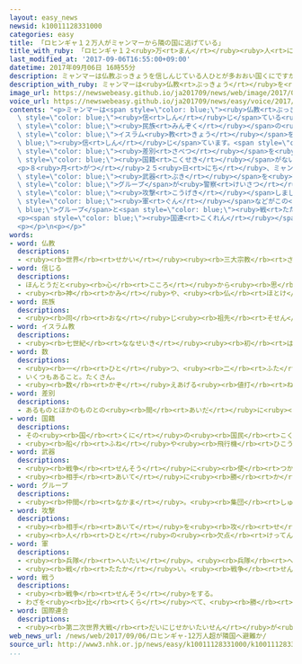 ```yaml
---
layout: easy_news
newsid: k10011128331000
categories: easy
title: 「ロヒンギャ１２万人がミャンマーから隣の国に逃げている」
title_with_ruby: 「ロヒンギャ１２<ruby>万<rt>まん</rt></ruby><ruby>人<rt>にん</rt></ruby>がミャンマーから<ruby>隣<rt>となり</rt></ruby>の<ruby>国<rt>くに</rt></ruby>に<ruby>逃<rt>に</rt></ruby>げている」
last_modified_at: '2017-09-06T16:55:00+09:00'
datetime: 2017年09月06日 16時55分
description: ミャンマーは仏教ぶっきょうを信しんじている人ひとが多おおい国くにですが、ロヒンギャという民族みんぞくの人ひとたちはイスラム教きょうを信しんじています。
description_with_ruby: ミャンマーは<ruby>仏教<rt>ぶっきょう</rt></ruby>を<ruby>信<rt>しん</rt></ruby>じている<ruby>人<rt>ひと</rt></ruby>が<ruby>多<rt>おお</rt></ruby>い<ruby>国<rt>くに</rt></ruby>ですが、ロヒンギャという<ruby>民族<rt>みんぞく</rt></ruby>の<ruby>人<rt>ひと</rt></ruby>たちはイスラム<ruby>教<rt>きょう</rt></ruby>を<ruby>信<rt>しん</rt></ruby>じています。
image_url: https://newswebeasy.github.io/ja201709/news/web/image/2017/09/06/k10011128331000.jpg
voice_url: https://newswebeasy.github.io/ja201709/news/easy/voice/2017/09/06/k10011128331000.mp3
contents: "<p>ミャンマーは<span style=\"color: blue;\"><ruby>仏教<rt>ぶっきょう</rt></ruby></span>を<span\
  \ style=\"color: blue;\"><ruby>信<rt>しん</rt></ruby>じ</span>ている<ruby>人<rt>ひと</rt></ruby>が<ruby>多<rt>おお</rt></ruby>い<ruby>国<rt>くに</rt></ruby>ですが、ロヒンギャという<span\
  \ style=\"color: blue;\"><ruby>民族<rt>みんぞく</rt></ruby></span>の<ruby>人<rt>ひと</rt></ruby>たちは<span\
  \ style=\"color: blue;\">イスラム<ruby>教<rt>きょう</rt></ruby></span>を<span style=\"color:\
  \ blue;\"><ruby>信<rt>しん</rt></ruby>じ</span>ています。<span style=\"color: blue;\"><ruby>数<rt>かず</rt></ruby></span>が<ruby>少<rt>すく</rt></ruby>ないロヒンギャの<ruby>人<rt>ひと</rt></ruby>たちは、<span\
  \ style=\"color: blue;\"><ruby>差別<rt>さべつ</rt></ruby></span>を<ruby>受<rt>う</rt></ruby>けていて、<span\
  \ style=\"color: blue;\"><ruby>国籍<rt>こくせき</rt></ruby></span>がないため<ruby>仕事<rt>しごと</rt></ruby>をすることも<ruby>学校<rt>がっこう</rt></ruby>へ<ruby>行<rt>い</rt></ruby>くこともできません。</p>\n\
  <p>８<ruby>月<rt>がつ</rt></ruby>２５<ruby>日<rt>にち</rt></ruby>、ミャンマーのラカイン<ruby>州<rt>しゅう</rt></ruby>で、<span\
  \ style=\"color: blue;\"><ruby>武器<rt>ぶき</rt></ruby></span>を<ruby>持<rt>も</rt></ruby>ったロヒンギャの<span\
  \ style=\"color: blue;\">グループ</span>が<ruby>警察<rt>けいさつ</rt></ruby>など３０<ruby>以上<rt>いじょう</rt></ruby>の<ruby>場所<rt>ばしょ</rt></ruby>を<span\
  \ style=\"color: blue;\"><ruby>攻撃<rt>こうげき</rt></ruby></span>しました。このため、ミャンマーの<span\
  \ style=\"color: blue;\"><ruby>軍<rt>ぐん</rt></ruby></span>などがこの<span style=\"color:\
  \ blue;\">グループ</span>と<span style=\"color: blue;\"><ruby>戦<rt>たたか</rt></ruby>っ</span>ています。<ruby>大勢<rt>おおぜい</rt></ruby>の<ruby>人<rt>ひと</rt></ruby>が<ruby>亡<rt>な</rt></ruby>くなったり、ロヒンギャの<ruby>人<rt>ひと</rt></ruby>たちの<ruby>家<rt>いえ</rt></ruby>がたくさん<ruby>焼<rt>や</rt></ruby>けたりしています。</p>\n\
  <p><span style=\"color: blue;\"><ruby>国連<rt>こくれん</rt></ruby></span>は、ロヒンギャの<ruby>人<rt>ひと</rt></ruby>たち１２<ruby>万<rt>まん</rt></ruby>３０００<ruby>人<rt>にん</rt></ruby>が<ruby>隣<rt>となり</rt></ruby>の<ruby>国<rt>くに</rt></ruby>のバングラデシュに<ruby>逃<rt>に</rt></ruby>げたと<ruby>言<rt>い</rt></ruby>っています。</p>\n\
  <p></p>\n<p></p>"
words:
- word: 仏教
  descriptions:
  - <ruby><rb>世界</rb><rt>せかい</rt></ruby><ruby><rb>三大宗教</rb><rt>さんだいしゅうきょう</rt></ruby>の<ruby><rb>一</rb><rt>ひと</rt></ruby>つ。<ruby><rb>紀元前</rb><rt>きげんぜん</rt></ruby>５００<ruby><rb>年</rb><rt>ねん</rt></ruby>ごろ、インドで<ruby><rb>釈迦</rb><rt>しゃか</rt></ruby>が<ruby><rb>説</rb><rt>と</rt></ruby>いた<ruby><rb>教</rb><rt>おし</rt></ruby>え。<ruby><rb>日本</rb><rt>にっぽん</rt></ruby>には、<ruby><rb>六</rb><rt>ろく</rt></ruby><ruby><rb>世紀</rb><rt>せいき</rt></ruby>の<ruby><rb>中</rb><rt>なか</rt></ruby>ごろ<ruby><rb>中国</rb><rt>ちゅうごく</rt></ruby>を<ruby><rb>通</rb><rt>とお</rt></ruby>して<ruby><rb>伝</rb><rt>つた</rt></ruby>わった。
- word: 信じる
  descriptions:
  - ほんとうだと<ruby><rb>心</rb><rt>こころ</rt></ruby>から<ruby><rb>思</rb><rt>おも</rt></ruby>う。
  - <ruby><rb>神</rb><rt>かみ</rt></ruby>や、<ruby><rb>仏</rb><rt>ほとけ</rt></ruby>を<ruby><rb>信仰</rb><rt>しんこう</rt></ruby>する。
- word: 民族
  descriptions:
  - <ruby><rb>同</rb><rt>おな</rt></ruby>じ<ruby><rb>祖先</rb><rt>そせん</rt></ruby>から<ruby><rb>起</rb><rt>お</rt></ruby>こり、<ruby><rb>同</rb><rt>おな</rt></ruby>じことばや<ruby><rb>文化</rb><rt>ぶんか</rt></ruby>を<ruby><rb>持</rb><rt>も</rt></ruby>つ<ruby><rb>人々</rb><rt>ひとびと</rt></ruby>の<ruby><rb>集</rb><rt>あつ</rt></ruby>まり。
- word: イスラム教
  descriptions:
  - <ruby><rb>七世紀</rb><rt>ななせいき</rt></ruby><ruby><rb>初</rb><rt>はじ</rt></ruby>め、アラビアでムハンマドが<ruby><rb>始</rb><rt>はじ</rt></ruby>めた、<ruby><rb>唯一</rb><rt>ゆいいつ</rt></ruby>の<ruby><rb>神</rb><rt>かみ</rt></ruby>アッラーを<ruby><rb>信</rb><rt>しん</rt></ruby>じる<ruby><rb>宗教</rb><rt>しゅうきょう</rt></ruby>。<ruby><rb>回教</rb><rt>かいきょう</rt></ruby>。
- word: 数
  descriptions:
  - <ruby><rb>一</rb><rt>ひと</rt></ruby>つ、<ruby><rb>二</rb><rt>ふた</rt></ruby>つ、<ruby><rb>三</rb><rt>みっ</rt></ruby>つなどと<ruby><rb>数</rb><rt>かぞ</rt></ruby>えた<ruby><rb>物</rb><rt>もの</rt></ruby>の<ruby><rb>数量</rb><rt>すうりょう</rt></ruby>。すう。
  - いくつもあること。たくさん。
  - <ruby><rb>数</rb><rt>かぞ</rt></ruby>えあげる<ruby><rb>値打</rb><rt>ねう</rt></ruby>ちのあるもの。なかま。
- word: 差別
  descriptions:
  - あるものとほかのものとの<ruby><rb>間</rb><rt>あいだ</rt></ruby>に<ruby><rb>差</rb><rt>さ</rt></ruby>をつけて、あつかい<ruby><rb>方</rb><rt>かた</rt></ruby>をちがわせること。
- word: 国籍
  descriptions:
  - その<ruby><rb>国</rb><rt>くに</rt></ruby>の<ruby><rb>国民</rb><rt>こくみん</rt></ruby>であるという<ruby><rb>身分</rb><rt>みぶん</rt></ruby>・<ruby><rb>資格</rb><rt>しかく</rt></ruby>。
  - <ruby><rb>船</rb><rt>ふね</rt></ruby>や<ruby><rb>飛行機</rb><rt>ひこうき</rt></ruby>がその<ruby><rb>国</rb><rt>くに</rt></ruby>に<ruby><rb>属</rb><rt>ぞく</rt></ruby>していること。
- word: 武器
  descriptions:
  - <ruby><rb>戦争</rb><rt>せんそう</rt></ruby>に<ruby><rb>使</rb><rt>つか</rt></ruby>う<ruby><rb>道具</rb><rt>どうぐ</rt></ruby>。<ruby><rb>兵器</rb><rt>へいき</rt></ruby>。
  - <ruby><rb>相手</rb><rt>あいて</rt></ruby>に<ruby><rb>勝</rb><rt>か</rt></ruby>つための<ruby><rb>道具</rb><rt>どうぐ</rt></ruby>や、<ruby><rb>手</rb><rt>て</rt></ruby>だて。
- word: グループ
  descriptions:
  - <ruby><rb>仲間</rb><rt>なかま</rt></ruby>。<ruby><rb>集団</rb><rt>しゅうだん</rt></ruby>。
- word: 攻撃
  descriptions:
  - <ruby><rb>相手</rb><rt>あいて</rt></ruby>を<ruby><rb>攻</rb><rt>せ</rt></ruby>めること。
  - <ruby><rb>人</rb><rt>ひと</rt></ruby>の<ruby><rb>欠点</rb><rt>けってん</rt></ruby>や<ruby><rb>誤</rb><rt>あやま</rt></ruby>りを<ruby><rb>責</rb><rt>せ</rt></ruby>めること。
- word: 軍
  descriptions:
  - <ruby><rb>兵隊</rb><rt>へいたい</rt></ruby>。<ruby><rb>兵隊</rb><rt>へいたい</rt></ruby>の<ruby><rb>集</rb><rt>あつ</rt></ruby>まり。
  - <ruby><rb>戦</rb><rt>たたか</rt></ruby>い。<ruby><rb>戦争</rb><rt>せんそう</rt></ruby>。
- word: 戦う
  descriptions:
  - <ruby><rb>戦争</rb><rt>せんそう</rt></ruby>をする。
  - わざを<ruby><rb>比</rb><rt>くら</rt></ruby>べて、<ruby><rb>勝</rb><rt>か</rt></ruby>ち<ruby><rb>負</rb><rt>ま</rt></ruby>けを<ruby><rb>決</rb><rt>き</rt></ruby>める。
- word: 国際連合
  descriptions:
  - <ruby><rb>第二次世界大戦</rb><rt>だいにじせかいたいせん</rt></ruby>が<ruby><rb>終</rb><rt>お</rt></ruby>わった１９４５<ruby><rb>年</rb><rt>ねん</rt></ruby>、<ruby><rb>世界</rb><rt>せかい</rt></ruby>の<ruby><rb>平和</rb><rt>へいわ</rt></ruby>と<ruby><rb>安全</rb><rt>あんぜん</rt></ruby>を<ruby><rb>守</rb><rt>まも</rt></ruby>るために<ruby><rb>作</rb><rt>つく</rt></ruby>られた<ruby><rb>仕組</rb><rt>しく</rt></ruby>み。<ruby><rb>本部</rb><rt>ほんぶ</rt></ruby>はアメリカのニューヨークにある。<ruby><rb>国連</rb><rt>こくれん</rt></ruby>。<ruby><rb>UN</rb><rt>ユーエヌ</rt></ruby>。
web_news_url: /news/web/2017/09/06/ロヒンギャ-12万人超が隣国へ避難か/
source_url: http://www3.nhk.or.jp/news/easy/k10011128331000/k10011128331000.html
...
```

